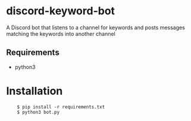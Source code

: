 # discord-keyword-bot
A Discord bot that listens to a channel for keywords and posts messages matching the keywords into another channel


## Requirements
* python3

# Installation
```
	$ pip install -r requirements.txt
	$ python3 bot.py
```

